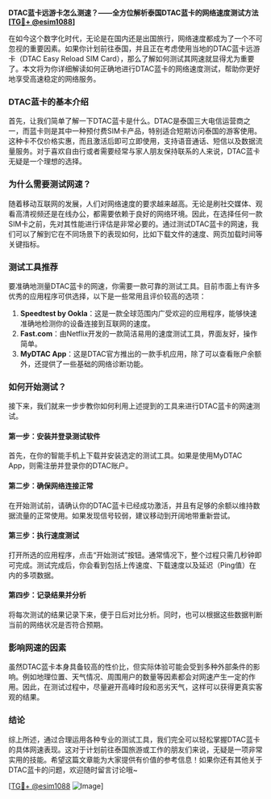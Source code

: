 **DTAC蓝卡远游卡怎么测速？——全方位解析泰国DTAC蓝卡的网络速度测试方法[[TG💪+ @esim1088](https://t.me/s/esim1088)]**

在如今这个数字化时代，无论是在国内还是出国旅行，网络速度都成为了一个不可忽视的重要因素。如果你计划前往泰国，并且正在考虑使用当地的DTAC蓝卡远游卡（DTAC Easy Reload SIM Card），那么了解如何测试其网速就显得尤为重要了。本文将为你详细解读如何正确地进行DTAC蓝卡的网络速度测试，帮助你更好地享受高速稳定的网络服务。

### DTAC蓝卡的基本介绍

首先，让我们简单了解一下DTAC蓝卡是什么。DTAC是泰国三大电信运营商之一，而蓝卡则是其中一种预付费SIM卡产品，特别适合短期访问泰国的游客使用。这种卡不仅价格实惠，而且激活后即可立即使用，支持语音通话、短信以及数据流量服务。对于喜欢自由行或者需要经常与家人朋友保持联系的人来说，DTAC蓝卡无疑是一个理想的选择。

### 为什么需要测试网速？

随着移动互联网的发展，人们对网络速度的要求越来越高。无论是刷社交媒体、观看高清视频还是在线办公，都需要依赖于良好的网络环境。因此，在选择任何一款SIM卡之前，先对其性能进行评估是非常必要的。通过测试DTAC蓝卡的网速，我们可以了解到它在不同场景下的表现如何，比如下载文件的速度、网页加载时间等关键指标。

### 测试工具推荐

要准确地测量DTAC蓝卡的网速，你需要一款可靠的测试工具。目前市面上有许多优秀的应用程序可供选择，以下是一些常用且评价较高的选项：

1. **Speedtest by Ookla**：这是一款全球范围内广受欢迎的应用程序，能够快速准确地检测你的设备连接到互联网的速度。
2. **Fast.com**：由Netflix开发的一款简洁易用的速度测试工具，界面友好，操作简单。
3. **MyDTAC App**：这是DTAC官方推出的一款手机应用，除了可以查看账户余额外，还提供了一些基础的网络诊断功能。

### 如何开始测试？

接下来，我们就来一步步教你如何利用上述提到的工具来进行DTAC蓝卡的网速测试。

#### 第一步：安装并登录测试软件
首先，在你的智能手机上下载并安装选定的测试工具。如果是使用MyDTAC App，则需注册并登录你的DTAC账户。

#### 第二步：确保网络连接正常
在开始测试前，请确认你的DTAC蓝卡已经成功激活，并且有足够的余额以维持数据流量的正常使用。如果发现信号较弱，建议移动到开阔地带重新尝试。

#### 第三步：执行速度测试
打开所选的应用程序，点击“开始测试”按钮。通常情况下，整个过程只需几秒钟即可完成。测试完成后，你会看到包括上传速度、下载速度以及延迟（Ping值）在内的多项数据。

#### 第四步：记录结果并分析
将每次测试的结果记录下来，便于日后对比分析。同时，也可以根据这些数据判断当前的网络状况是否符合预期。

### 影响网速的因素

虽然DTAC蓝卡本身具备较高的性价比，但实际体验可能会受到多种外部条件的影响。例如地理位置、天气情况、周围用户的数量等因素都会对网速产生一定的作用。因此，在测试过程中，尽量避开高峰时段和恶劣天气，这样可以获得更真实客观的结果。

### 结论

综上所述，通过合理运用各种专业的测试工具，我们完全可以轻松掌握DTAC蓝卡的具体网速表现。这对于计划前往泰国旅游或工作的朋友们来说，无疑是一项非常实用的技能。希望这篇文章能为大家提供有价值的参考信息！如果你还有其他关于DTAC蓝卡的问题，欢迎随时留言讨论哦~

[[TG💪+ @esim1088](https://t.me/s/esim1088) ![Image](https://i.postimg.cc/4NQfJmqS/Snipaste-2025-05-13-00-14-12.png)]